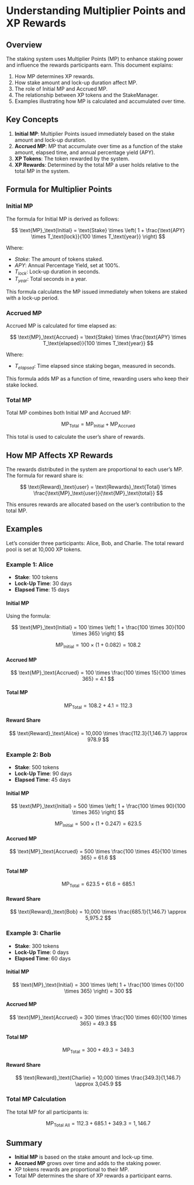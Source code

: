 # Understanding Multiplier Points and XP Rewards

## Overview

The staking system uses Multiplier Points (MP) to enhance staking power and influence the rewards participants earn.
This document explains:

1. How MP determines XP rewards.
2. How stake amount and lock-up duration affect MP.
3. The role of Initial MP and Accrued MP.
4. The relationship between XP tokens and the StakeManager.
5. Examples illustrating how MP is calculated and accumulated over time.

## Key Concepts

1. **Initial MP**: Multiplier Points issued immediately based on the stake amount and lock-up duration.
2. **Accrued MP**: MP that accumulate over time as a function of the stake amount, elapsed time, and annual percentage
   yield (APY).
3. **XP Tokens**: The token rewarded by the system.
4. **XP Rewards**: Determined by the total MP a user holds relative to the total MP in the system.

## Formula for Multiplier Points

### Initial MP

The formula for Initial MP is derived as follows:

$$
\text{MP}_\text{Initial} = \text{Stake} \times \left( 1 + \frac{\text{APY} \times T_\text{lock}}{100 \times T_\text{year}} \right)
$$

Where:

- $Stake$: The amount of tokens staked.
- $APY$: Annual Percentage Yield, set at 100%.
- $T_{lock}$: Lock-up duration in seconds.
- $T_{year}$: Total seconds in a year.

This formula calculates the MP issued immediately when tokens are staked with a lock-up period.

### Accrued MP

Accrued MP is calculated for time elapsed as:

$$
\text{MP}_\text{Accrued} = \text{Stake} \times \frac{\text{APY} \times T_\text{elapsed}}{100 \times T_\text{year}}
$$

Where:

- $T_{elapsed}$: Time elapsed since staking began, measured in seconds.

This formula adds MP as a function of time, rewarding users who keep their stake locked.

### Total MP

Total MP combines both Initial MP and Accrued MP:

$$
\text{MP}_\text{Total} = \text{MP}_\text{Initial} + \text{MP}_\text{Accrued}
$$

This total is used to calculate the user’s share of rewards.

## How MP Affects XP Rewards

The rewards distributed in the system are proportional to each user’s MP. The formula for reward share is:

$$
\text{Reward}_\text{user} = \text{Rewards}_\text{Total} \times \frac{\text{MP}_\text{user}}{\text{MP}_\text{total}}
$$

This ensures rewards are allocated based on the user’s contribution to the total MP.

## Examples

Let’s consider three participants: Alice, Bob, and Charlie. The total reward pool is set at 10,000 XP tokens.

### Example 1: Alice

- **Stake**: 100 tokens
- **Lock-Up Time**: 30 days
- **Elapsed Time**: 15 days

#### Initial MP

Using the formula:

$$
\text{MP}_\text{Initial} = 100 \times \left( 1 + \frac{100 \times 30}{100 \times 365} \right)
$$

$$
\text{MP}_\text{Initial} = 100 \times \left( 1 + 0.082 \right) = 108.2
$$

#### Accrued MP

$$
\text{MP}_\text{Accrued} = 100 \times \frac{100 \times 15}{100 \times 365} = 4.1
$$

#### Total MP

$$
\text{MP}_\text{Total} = 108.2 + 4.1 = 112.3
$$

#### Reward Share

$$
\text{Reward}_\text{Alice} = 10,000 \times \frac{112.3}{1,146.7} \approx 978.9
$$

### Example 2: Bob

- **Stake**: 500 tokens
- **Lock-Up Time**: 90 days
- **Elapsed Time**: 45 days

#### Initial MP

$$
\text{MP}_\text{Initial} = 500 \times \left( 1 + \frac{100 \times 90}{100 \times 365} \right)
$$

$$
\text{MP}_\text{Initial} = 500 \times \left( 1 + 0.247 \right) = 623.5
$$

#### Accrued MP

$$
\text{MP}_\text{Accrued} = 500 \times \frac{100 \times 45}{100 \times 365} = 61.6
$$

#### Total MP

$$
\text{MP}_\text{Total} = 623.5 + 61.6 = 685.1
$$

#### Reward Share

$$
\text{Reward}_\text{Bob} = 10,000 \times \frac{685.1}{1,146.7} \approx 5,975.2
$$

### Example 3: Charlie

- **Stake**: 300 tokens
- **Lock-Up Time**: 0 days
- **Elapsed Time**: 60 days

#### Initial MP

$$
\text{MP}_\text{Initial} = 300 \times \left( 1 + \frac{100 \times 0}{100 \times 365} \right) = 300
$$

#### Accrued MP

$$
\text{MP}_\text{Accrued} = 300 \times \frac{100 \times 60}{100 \times 365} = 49.3
$$

#### Total MP

$$
\text{MP}_\text{Total} = 300 + 49.3 = 349.3
$$

#### Reward Share

$$
\text{Reward}_\text{Charlie} = 10,000 \times \frac{349.3}{1,146.7} \approx 3,045.9
$$

### Total MP Calculation

The total MP for all participants is:

$$
\text{MP}_\text{Total All} = 112.3 + 685.1 + 349.3 = 1,146.7
$$

## Summary

- **Initial MP** is based on the stake amount and lock-up time.
- **Accrued MP** grows over time and adds to the staking power.
- XP tokens rewards are proportional to their MP.
- Total MP determines the share of XP rewards a participant earns.
